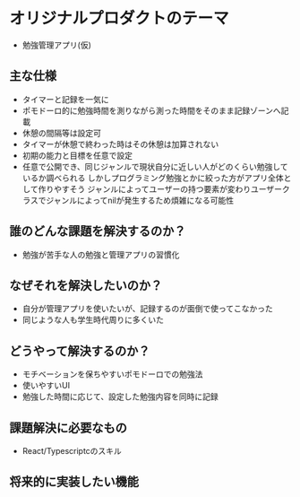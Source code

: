 # オリジナルプロダクトのテーマ

- 勉強管理アプリ(仮)

## 主な仕様
- タイマーと記録を一気に
- ポモドーロ的に勉強時間を測りながら測った時間をそのまま記録ゾーンへ記載
- 休憩の間隔等は設定可
- タイマーが休憩で終わった時はその休憩は加算されない
- 初期の能力と目標を任意で設定
- 任意で公開でき、同じジャンルで現状自分に近しい人がどのくらい勉強しているか調べられる
しかしプログラミング勉強とかに絞った方がアプリ全体として作りやすそう
ジャンルによってユーザーの持つ要素が変わりユーザークラスでジャンルによってnilが発生するため煩雑になる可能性

## 誰のどんな課題を解決するのか？
- 勉強が苦手な人の勉強と管理アプリの習慣化


## なぜそれを解決したいのか？
- 自分が管理アプリを使いたいが、記録するのが面倒で使ってこなかった
- 同じような人も学生時代周りに多くいた


## どうやって解決するのか？
- モチベーションを保ちやすいポモドーロでの勉強法
- 使いやすいUI
- 勉強した時間に応じて、設定した勉強内容を同時に記録

## 課題解決に必要なもの
- React/Typescriptcのスキル


## 将来的に実装したい機能

